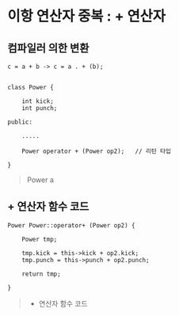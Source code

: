 # 이항 연산자 중복 : + 연산자


## 컴파일러 의한 변환

    c = a + b -> c = a . + (b);


    class Power {

        int kick;
        int punch;

    public:

        .....

        Power operator + (Power op2);   // 리턴 타입

    }

> Power a


## + 연산자 함수 코드

    Power Power::operator+ (Power op2) {

        Power tmp;

        tmp.kick = this->kick + op2.kick;
        tmp.punch = this->punch + op2.punch;

        return tmp;

    }

> + 연산자 함수 코드 